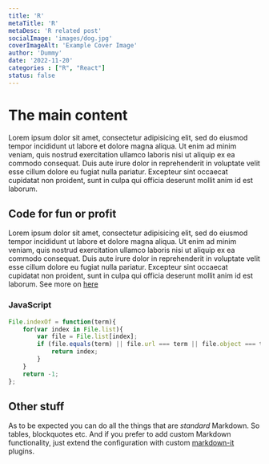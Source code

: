 ```yaml
---
title: 'R'
metaTitle: 'R'
metaDesc: 'R related post'
socialImage: 'images/dog.jpg'
coverImageAlt: 'Example Cover Image'
author: 'Dummy'
date: '2022-11-20'
categories : ["R", "React"]
status: false
---
```


# The main content
Lorem ipsum dolor sit amet, consectetur adipisicing elit, sed do eiusmod tempor incididunt ut labore et dolore magna aliqua. Ut enim ad minim veniam, quis nostrud exercitation ullamco laboris nisi ut aliquip ex ea commodo consequat. Duis aute irure dolor in reprehenderit in voluptate velit esse cillum dolore eu fugiat nulla pariatur. Excepteur sint occaecat cupidatat non proident, sunt in culpa qui officia deserunt mollit anim id est laborum.

## Code for fun or profit
Lorem ipsum dolor sit amet, consectetur adipisicing elit, sed do eiusmod tempor incididunt ut labore et dolore magna aliqua. Ut enim ad minim veniam, quis nostrud exercitation ullamco laboris nisi ut aliquip ex ea commodo consequat. Duis aute irure dolor in reprehenderit in voluptate velit esse cillum dolore eu fugiat nulla pariatur. Excepteur sint occaecat cupidatat non proident, sunt in culpa qui officia deserunt mollit anim id est laborum. See more on [here](https://apu-apac.netlify.app/)


### JavaScript

```javascript
File.indexOf = function(term){
	for(var index in File.list){
		var file = File.list[index];
		if (file.equals(term) || file.url === term || file.object === term) {
			return index;
		}
	}
	return -1;
};
```

## Other stuff

As to be expected you can do all the things that are _standard_ Markdown. So tables, blockquotes etc. And if you prefer to add custom Markdown functionality, just extend the configuration with custom [markdown-it](https://github.com/markdown-it/markdown-it) plugins.

